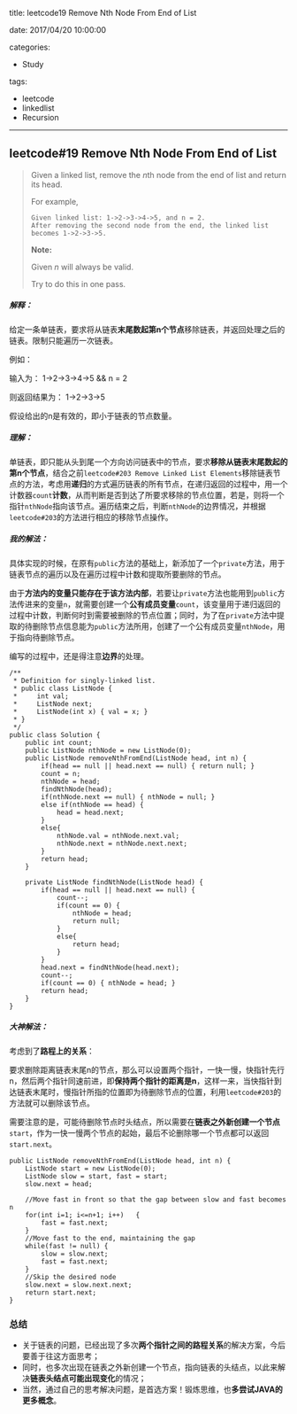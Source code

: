 title: leetcode19 Remove Nth Node From End of List

date: 2017/04/20 10:00:00

categories:

- Study

tags:

- leetcode
- linkedlist
- Recursion

---

## leetcode#19 Remove Nth Node From End of List

>Given a linked list, remove the *n*th node from the end of list and return its head.
>
>For example,
>
>```
>Given linked list: 1->2->3->4->5, and n = 2.
>After removing the second node from the end, the linked list becomes 1->2->3->5.
>```
>
>**Note:**
>
>Given *n* will always be valid.
>
>Try to do this in one pass.

##### 解释：

给定一条单链表，要求将从链表**末尾数起第n个节点**移除链表，并返回处理之后的链表。限制只能遍历一次链表。

例如：

输入为： 1->2->3->4->5 && n = 2

则返回结果为： 1->2->3->5

假设给出的n是有效的，即小于链表的节点数量。

##### 理解：

单链表，即只能从头到尾一个方向访问链表中的节点，要求**移除从链表末尾数起的第n个节点**，结合之前`leetcode#203 Remove Linked List Elements`移除链表节点的方法，考虑用**递归**的方式遍历链表的所有节点，在递归返回的过程中，用一个计数器`count`**计数**，从而判断是否到达了所要求移除的节点位置，若是，则将一个指针`nthNode`指向该节点。遍历结束之后，判断`nthNode`的边界情况，并根据`leetcode#203`的方法进行相应的移除节点操作。

##### 我的解法：

具体实现的时候，在原有`public`方法的基础上，新添加了一个`private`方法，用于链表节点的遍历以及在遍历过程中计数和提取所要删除的节点。

由于**方法内的变量只能存在于该方法内部**，若要让`private`方法也能用到`public`方法传进来的变量`n`，就需要创建一个**公有成员变量**`count`，该变量用于递归返回的过程中计数，判断何时到需要被删除的节点位置；同时，为了在`private`方法中提取的待删除节点信息能为`public`方法所用，创建了一个公有成员变量`nthNode`，用于指向待删除节点。

编写的过程中，还是得注意**边界**的处理。

```
/**
 * Definition for singly-linked list.
 * public class ListNode {
 *     int val;
 *     ListNode next;
 *     ListNode(int x) { val = x; }
 * }
 */
public class Solution {
    public int count;
    public ListNode nthNode = new ListNode(0);
    public ListNode removeNthFromEnd(ListNode head, int n) {
        if(head == null || head.next == null) { return null; }
        count = n;
        nthNode = head;
        findNthNode(head);
        if(nthNode.next == null) { nthNode = null; }
        else if(nthNode == head) {
            head = head.next;
        }
        else{
            nthNode.val = nthNode.next.val;
            nthNode.next = nthNode.next.next;
        }
        return head;
    }
    
    private ListNode findNthNode(ListNode head) {
        if(head == null || head.next == null) {
            count--;
            if(count == 0) {
                nthNode = head;
                return null;
            }
            else{
                return head;
            }
        }
        head.next = findNthNode(head.next);
        count--;
        if(count == 0) { nthNode = head; }
        return head;
    }
}
```

##### 大神解法：

考虑到了**路程上的关系**：

要求删除距离链表末尾n的节点，那么可以设置两个指针，一快一慢，快指针先行n，然后两个指针同速前进，即**保持两个指针的距离是n**，这样一来，当快指针到达链表末尾时，慢指针所指的位置即为待删除节点的位置，利用`leetcode#203`的方法就可以删除该节点。

需要注意的是，可能待删除节点时头结点，所以需要在**链表之外新创建一个节点**`start`，作为一快一慢两个节点的起始，最后不论删除哪一个节点都可以返回`start.next`。

```
public ListNode removeNthFromEnd(ListNode head, int n) {
    ListNode start = new ListNode(0);
    ListNode slow = start, fast = start;
    slow.next = head;
    
    //Move fast in front so that the gap between slow and fast becomes n
    for(int i=1; i<=n+1; i++)   {
        fast = fast.next;
    }
    //Move fast to the end, maintaining the gap
    while(fast != null) {
        slow = slow.next;
        fast = fast.next;
    }
    //Skip the desired node
    slow.next = slow.next.next;
    return start.next;
}
```

### 总结

- 关于链表的问题，已经出现了多次**两个指针之间的路程关系**的解决方案，今后要善于往这方面思考；
- 同时，也多次出现在链表之外新创建一个节点，指向链表的头结点，以此来解决**链表头结点可能出现变化**的情况；
- 当然，通过自己的思考解决问题，是首选方案！锻炼思维，也**多尝试JAVA的更多概念**。